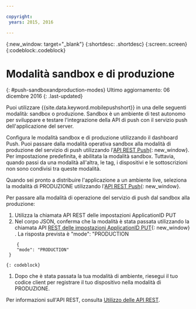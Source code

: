 ```yaml
---

copyright:
 years: 2015, 2016

---
```


{:new_window: target="_blank"}
{:shortdesc: .shortdesc}
{:screen:.screen}
{:codeblock:.codeblock}

# Modalità sandbox e di produzione
{: #push-sandboxandproduction-modes}
Ultimo aggiornamento: 06 dicembre 2016
{: .last-updated}

Puoi utilizzare {{site.data.keyword.mobilepushshort}} in una delle seguenti modalità: sandbox o produzione. Sandbox è un ambiente di test autonomo per sviluppare e testare l'integrazione
                della API di push con il servizio push dell'applicazione del server. 

Configura le modalità sandbox e di produzione utilizzando il dashboard Push. Puoi passare dalla modalità operativa sandbox alla modalità di produzione del servizio di push utilizzando l'[API REST Push](https://mobile.{DomainName}/imfpush/){: new_window}. Per impostazione predefinita, è abilitata la modalità sandbox. Tuttavia, quando passi da una modalità all'altra, le tag, i dispositivi e le sottoscrizioni non sono condivisi tra queste modalità.

Quando sei pronto a distribuire l'applicazione a un ambiente live, seleziona la modalità di PRODUZIONE utilizzando l'[API REST Push](https://mobile.{DomainName}/imfpush/){: new_window}. 

Per passare alla modalità di operazione del servizio di push dal sandbox alla produzione:

1. Utilizza la chiamata API REST delle impostazioni ApplicationID PUT
2. Nel corpo JSON, conferma che la modalità è stata passata utilizzando la chiamata API [REST delle impostazioni ApplicationID PUT](https://mobile.{DomainName}/imfpush/){: new_window} . La risposta prevista è "mode": "PRODUCTION
```
    { 
    "mode": "PRODUCTION"
 }
```
	{: codeblock}
1. Dopo che è stata passata la tua modalità di ambiente, riesegui il tuo codice client per registrare il tuo dispositivo nella modalità di PRODUZIONE.

Per informazioni sull'API REST, consulta [Utilizzo delle API REST](t_restapi.html).
